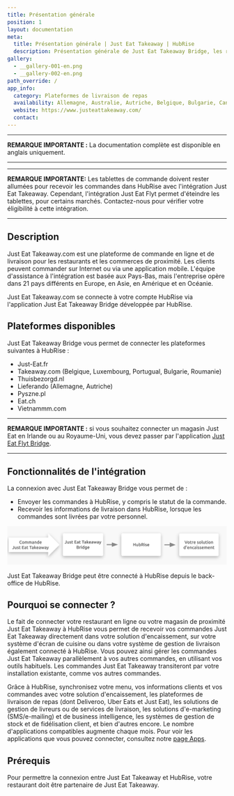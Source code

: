 ```yaml
---
title: Présentation générale
position: 1
layout: documentation
meta:
  title: Présentation générale | Just Eat Takeaway | HubRise
  description: Présentation générale de Just Eat Takeaway Bridge, les raisons de connecter Just Eat Takeaway à HubRise et fonctionnalités de l'intégration avec HubRise.
gallery:
  - __gallery-001-en.png
  - __gallery-002-en.png
path_override: /
app_info:
  category: Plateformes de livraison de repas
  availability: Allemagne, Australie, Autriche, Belgique, Bulgarie, Canada, Danemark, Espagne, France, Irlande, Israël, Italie, Luxembourg, Norvège, Nouvelle-Zélande, Pays-Bas, Pologne, Portugal, Roumanie, Royaume-Uni, Suisse
  website: https://www.justeattakeaway.com/
  contact:
---
```


---

**REMARQUE IMPORTANTE :** La documentation complète est disponible <Link to="/apps/just-eat-takeaway" addLocalePrefix={false}>en anglais uniquement</Link>.

---

---

**REMARQUE IMPORTANTE:** Les tablettes de commande doivent rester allumées pour recevoir les commandes dans HubRise avec l'intégration Just Eat Takeaway. Cependant, l'intégration Just Eat Flyt permet d'éteindre les tablettes, pour certains marchés. Contactez-nous pour vérifier votre éligibilité à cette intégration.

---

## Description

Just Eat Takeaway.com est une plateforme de commande en ligne et de livraison pour les restaurants et les commerces de proximité. Les clients peuvent commander sur Internet ou via une application mobile. L'équipe d'assistance à l'intégration est basée aux Pays-Bas, mais l'entreprise opère dans 21 pays différents en Europe, en Asie, en Amérique et en Océanie.

Just Eat Takeaway.com se connecte à votre compte HubRise via l'application Just Eat Takeaway Bridge développée par HubRise.

## Plateformes disponibles

Just Eat Takeaway Bridge vous permet de connecter les plateformes suivantes à HubRise :

- Just-Eat.fr
- Takeaway.com (Belgique, Luxembourg, Portugual, Bulgarie, Roumanie)
- Thuisbezorgd.nl
- Lieferando (Allemagne, Autriche)
- Pyszne.pl
- Eat.ch
- Vietnammm.com

---

**REMARQUE IMPORTANTE :** si vous souhaitez connecter un magasin Just Eat en Irlande ou au Royaume-Uni, vous devez passer par l'application [Just Eat Flyt Bridge](/apps/just-eat-flyt/).

---

## Fonctionnalités de l'intégration

La connexion avec Just Eat Takeaway Bridge vous permet de :

- Envoyer les commandes à HubRise, y compris le statut de la commande.
- Recevoir les informations de livraison dans HubRise, lorsque les commandes sont livrées par votre personnel.

![Flux de données entre Just Eat Takeaway, Just Eat Takeaway Bridge et HubRise](../images/000-fr-2x-jet-connection-diagram.png)

Just Eat Takeaway Bridge peut être connecté à HubRise depuis le back-office de HubRise.

## Pourquoi se connecter ?

Le fait de connecter votre restaurant en ligne ou votre magasin de proximité Just Eat Takeaway à HubRise vous permet de recevoir vos commandes Just Eat Takeaway directement dans votre solution d'encaissement, sur votre système d'écran de cuisine ou dans votre système de gestion de livraison également connecté à HubRise. Vous pouvez ainsi gérer les commandes Just Eat Takeaway parallèlement à vos autres commandes, en utilisant vos outils habituels. Les commandes Just Eat Takeaway transiteront par votre installation existante, comme vos autres commandes.

Grâce à HubRise, synchronisez votre menu, vos informations clients et vos commandes avec votre solution d'encaissement, les plateformes de livraison de repas (dont Deliveroo, Uber Eats et Just Eat), les solutions de gestion de livreurs ou de services de livraison, les solutions d'e-marketing (SMS/e-mailing) et de business intelligence, les systèmes de gestion de stock et de fidélisation client, et bien d'autres encore. Le nombre d'applications compatibles augmente chaque mois. Pour voir les applications que vous pouvez connecter, consultez notre [page Apps](/apps).

## Prérequis

Pour permettre la connexion entre Just Eat Takeaway et HubRise, votre restaurant doit être partenaire de Just Eat Takeaway.
